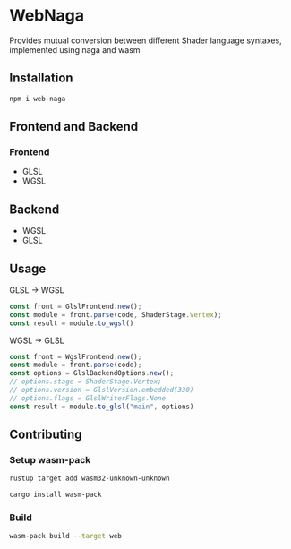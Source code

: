 # WebNaga

Provides mutual conversion between different Shader language syntaxes, implemented using naga and wasm

## Installation

```bash
npm i web-naga
```

## Frontend and Backend
### Frontend
- GLSL
- WGSL

## Backend
- WGSL
- GLSL

## Usage
GLSL -> WGSL
```javascript
const front = GlslFrontend.new();
const module = front.parse(code, ShaderStage.Vertex);
const result = module.to_wgsl()
```

WGSL -> GLSL
```javascript
const front = WgslFrontend.new();
const module = front.parse(code);
const options = GlslBackendOptions.new();
// options.stage = ShaderStage.Vertex;
// options.version = GlslVersion.embedded(330)
// options.flags = GlslWriterFlags.None
const result = module.to_glsl("main", options)
```

## Contributing

### Setup wasm-pack

```bash
rustup target add wasm32-unknown-unknown

cargo install wasm-pack
```

### Build
```bash
wasm-pack build --target web
```
